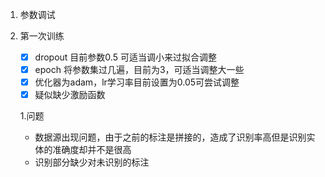 1.  参数调试
   1. 第一次训练
      - [x]   dropout 目前参数0.5  可适当调小来过拟合调整
      - [x] epoch 将参数集过几遍，目前为3，可适当调整大一些
      - [x] 优化器为adam，lr学习率目前设置为0.05可尝试调整
      - [x] 疑似缺少激励函数
      
       1.问题
      
      - 数据源出现问题，由于之前的标注是拼接的，造成了识别率高但是识别实体的准确度却并不是很高
      - 识别部分缺少对未识别的标注








